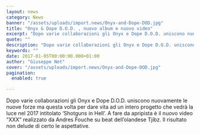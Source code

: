 ```yaml
---
layout: news
category: News
banner: "/assets/uploads/import.news/Onyx-and-Dope-DOD.jpg"
title: "Onyx & Dope D.O.D. , nuovo album e nuovo video"
excerpt: "Dopo varie collaborazioni gli Onyx e Dope D.O.D. uniscono nuovamente le nuove forze ma questa volta per dare vita ad un intero progetto che vedrà la luce nel 2017 intitolato ‘Shotguns in Hell’. A fare da apripista è il nuovo video “XXX” realizzato da Andres Fouche su beat dell’olandese Tjibz. Il risultato non delude di certo le aspettative"
quote: ""
description: "Dopo varie collaborazioni gli Onyx e Dope D.O.D. uniscono nuovamente le nuove forze ma questa volta per dare vita ad un intero progetto che vedrà la luce nel 2017 intitolato ‘Shotguns in Hell’. A fare da apripista è il nuovo video “XXX” realizzato da Andres Fouche su beat dell’olandese Tjibz. Il risultato non delude di certo le aspettative"
keywords: ""
date: 2017-01-05T00:00:00.000+01:00
author: "Giuseppe Net"
cover: "/assets/uploads/import.news/Onyx-and-Dope-DOD.jpg"
pagination:
  enabled: true

---
```


Dopo varie collaborazioni gli Onyx e Dope D.O.D. uniscono nuovamente le nuove forze ma questa volta per dare vita ad un intero progetto che vedrà la luce nel 2017 intitolato ‘Shotguns in Hell’. A fare da apripista è il nuovo video “XXX” realizzato da Andres Fouche su beat dell’olandese Tjibz. Il risultato non delude di certo le aspettative.